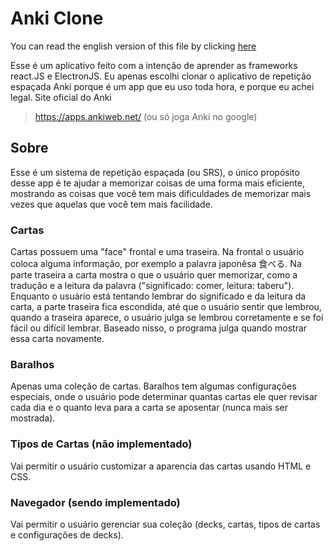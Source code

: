 # Anki Clone
You can read the english version of this file by clicking [here](README.md)

Esse é um aplicativo feito com a intenção de aprender as frameworks react.JS e ElectronJS. Eu apenas escolhi clonar o aplicativo de repetição espaçada Anki porque é um app que eu uso toda hora, e porque eu achei legal. Site oficial do Anki
> https://apps.ankiweb.net/ (ou só joga Anki no google)

## Sobre
Esse é um sistema de repetição espaçada (ou SRS), o único propósito desse app é te ajudar a memorizar coisas de uma forma mais eficiente, mostrando as coisas que você tem mais dificuldades de memorizar mais vezes que aquelas que você tem mais facilidade.

### Cartas
Cartas possuem uma "face" frontal e uma traseira. Na frontal o usuário coloca alguma informação, por exemplo a palavra japonêsa 食べる. Na parte traseira a carta mostra o que o usuário quer memorizar, como a tradução e a leitura da palavra ("significado: comer, leitura: taberu"). Enquanto o usuário está tentando lembrar do significado e da leitura da carta, a parte traseira fica escondida, até que o usuário sentir que lembrou, quando a traseira aparece, o usuário julga se lembrou corretamente e se foi fácil ou difícil lembrar. Baseado nisso, o programa julga quando mostrar essa carta novamente.

### Baralhos
Apenas uma coleção de cartas. Baralhos tem algumas configurações especiais, onde o usuário pode determinar quantas cartas ele quer revisar cada dia e o quanto leva para a carta se aposentar (nunca mais ser mostrada).

### Tipos de Cartas (não implementado)
Vai permitir o usuário customizar a aparencia das cartas usando HTML e CSS.

### Navegador (sendo implementado)
Vai permitir o usuário gerenciar sua coleção (decks, cartas, tipos de cartas e configurações de decks).
